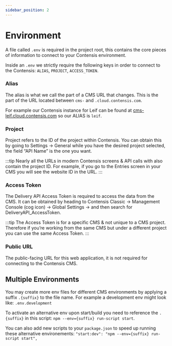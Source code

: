 ```yaml
---
sidebar_position: 2
---
```


# Environment

A file called `.env` is required in the project root, this contains the core pieces of information to connect to your Contensis environment.

Inside an `.env` we strictly require the following keys in order to connect to the Contensis: `ALIAS`, `PROJECT`, `ACCESS_TOKEN`.

### Alias

The alias is what we call the part of a CMS URL that changes. This is the part of the URL located between `cms-` and `.cloud.contensis.com`.

For example our Contensis instance for Leif can be found at [cms-leif.cloud.contensis.com](https://www.notion.so/Environments-env-e10a086c22bf457397b18713f2fca26e?pvs=21) so our ALIAS is `leif`.

### Project

Project refers to the ID of the project within Contensis. You can obtain this by going to Settings → General while you have the desired project selected, the field “API Name” is the one you want.

:::tip
Nearly all the URLs in modern Contensis screens & API calls with also contain the project ID. For example, if you go to the Entries screen in your CMS you will see the website ID in the URL.
:::

### Access Token

The Delivery API Access Token is required to access the data from the CMS. It can be obtained by heading to Contensis Classic → Management Console (cog icon) → Global Settings → and then search for DeliveryAPI_AccessToken.

:::tip
The Access Token is for a specific CMS & not unique to a CMS project. Therefore if you’re working from the same CMS but under a different project you can use the same Access Token.
:::

### Public URL

The public-facing URL for this web application, it is not required for connecting to the Contensis CMS.

## Multiple Environments

You may create more env files for different CMS environments by applying a suffix `.{suffix}` to the file name. For example a development env might look like: `.env.development`

To activate an alternative env upon start/build you need to reference the `.{suffix}` in this script: `npm --env={suffix} run-script start`.

You can also add new scripts to your `package.json` to speed up running these alternative environements: `"start:dev": "npm --env={suffix} run-script start",`